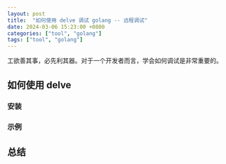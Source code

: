 ```yaml
---
layout: post
title:  "如何使用 delve 调试 golang -- 远程调试"
date: 2024-03-06 15:23:00 +0800
categories: ["tool", "golang"]
tags: ["tool", "golang"]
---
```


工欲善其事，必先利其器。对于一个开发者而言，学会如何调试是非常重要的。

## 如何使用 delve

### 安装

### 示例

## 总结
